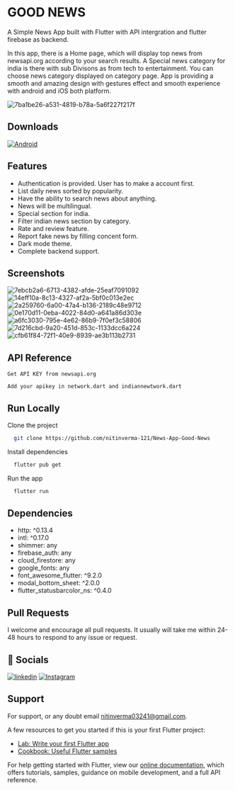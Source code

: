 
# GOOD NEWS

A Simple News App built with Flutter with API intergration and flutter firebase as backend. 

In this app, there is a Home page, which will display top news from newsapi.org according to your search results. A Special news category for india is there with sub Divisons as from tech to entertainment. You can choose news category displayed on category page. App is providing a smooth and amazing design with gestures effect and smooth experience with android and iOS both platform.

![7ba1be26-a531-4819-b78a-5a6f227f217f](https://user-images.githubusercontent.com/82975890/150019752-00a3f66e-1253-4311-a7e4-715053b66394.jpg)

 ## Downloads
[![Android](https://img.shields.io/badge/Android-3DDC84?style=for-the-badge&logo=android&logoColor=white)](https://drive.google.com/file/d/1ajCICZniUepJUSEPtBImPacLwJP59y78/view?usp=sharing)
 
 ## Features

- Authentication is provided. User has to make a account first.
- List daily news sorted by popularity.
- Have the ability to search news about anything.
- News will be multilingual.
- Special section for india.
- Filter indian news section by category.
- Rate and review feature.
- Report fake news by filling concent form.
- Dark mode theme.
- Complete backend support.

## Screenshots
![7ebcb2a6-6713-4382-afde-25eaf7091092](https://user-images.githubusercontent.com/82975890/150014513-7ecdd37f-9f97-4b27-9a14-1e5b298b3297.jpg)
![14eff10a-8c13-4327-af2a-5bf0c013e2ec](https://user-images.githubusercontent.com/82975890/150016067-c025723a-a735-4666-96c6-eec7d374cee9.jpg)
![2a259760-6a00-47a4-b136-2189c48e9712](https://user-images.githubusercontent.com/82975890/150016088-741f81eb-8ace-41f0-8d91-ef0bdc31bfc9.jpg)
![0e170d11-0eba-4022-84d0-a641a86d303e](https://user-images.githubusercontent.com/82975890/150016134-34007e07-0ced-4b15-a858-e82006c3219b.jpg)
![a6fc3030-795e-4e62-86b9-7f0ef3c58806](https://user-images.githubusercontent.com/82975890/150016154-23af3775-73ef-45b2-aeed-f48310776281.jpg)
![7d216cbd-9a20-451d-853c-1133dcc6a224](https://user-images.githubusercontent.com/82975890/150016401-6510f32a-e6db-4f27-87d4-bdb9b1141953.jpg)
![cfb61f84-72f1-40e9-8939-ae3b113b2731](https://user-images.githubusercontent.com/82975890/150016426-cab57b23-1714-49e0-92df-cf7e4275532e.jpg)

## API Reference
`Get API KEY from newsapi.org`

`Add your apikey in network.dart and indiannewtwork.dart`



## Run Locally

Clone the project

```bash
  git clone https://github.com/nitinverma-121/News-App-Good-News
```

Install dependencies

```bash
  flutter pub get
```

Run the app

```bash
  flutter run
```



## Dependencies 
- http: ^0.13.4
- intl: ^0.17.0
- shimmer: any
- firebase_auth: any
- cloud_firestore: any
- google_fonts: any
- font_awesome_flutter: ^9.2.0
- modal_bottom_sheet: ^2.0.0
- flutter_statusbarcolor_ns: ^0.4.0
## Pull Requests
I welcome and encourage all pull requests. It usually will take me within 24-48 hours to respond to any issue or request.
## 🔗 Socials
[![linkedin](https://img.shields.io/badge/linkedin-0A66C2?style=for-the-badge&logo=linkedin&logoColor=white)](https://www.linkedin.com/in/nitin-verma-909732195/)
[![Instagram](https://img.shields.io/badge/Instagram-E4405F?style=for-the-badge&logo=instagram&logoColor=white)](https://www.instagram.com/baby._.blue01/)



## Support

For support, or any doubt email nitinverma03241@gmail.com.


A few resources to get you started if this is your first Flutter project:

- [Lab: Write your first Flutter app](https://flutter.dev/docs/get-started/codelab)
- [Cookbook: Useful Flutter samples](https://flutter.dev/docs/cookbook)

For help getting started with Flutter, view our
[online documentation](https://flutter.dev/docs), which offers tutorials,
samples, guidance on mobile development, and a full API reference.
